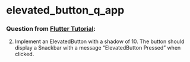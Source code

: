 # elevated_button_q_app

### Question from [Flutter Tutorial](https://flutter-tutorial.net/buttons-in-flutter/questions-for-practice-5/):
2. Implement an ElevatedButton with a shadow of 10. The button should display a Snackbar with a message “ElevatedButton Pressed” when clicked.

